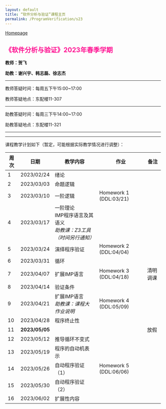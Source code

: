 ```yaml
---
layout: default
title: “软件分析与验证”课程主页
permalink: /ProgramVerification/s23
---
```


[Homepage](../../../index.html)

## <font color=FF1493>《软件分析与验证》2023年春季学期</font>

**教师：贺飞**

**助教：谢兴宇、韩志磊、徐志杰**

---

教师答疑时间：每周五下午15:00~17:00

教师答疑地点：东配楼11-307

---

助教答疑时间：每周三下午14:00~17:00

助教答疑地点：东配楼11-321

---

<!-- 期末考试时间：2022-06-11(周六) 19:00~21:00	 -->
<!-- 期末考试地点：建馆报告厅 -->

---

课程教学计划如下（暂定，可能根据实际教学情况进行调整）：

| 周次 | 日期  | 教学内容  | 作业    | 备注   |
| ---- | ---------- | ------- | --------- | -------- |
| 1    | 2023/02/24 | 绪论    |    |     |
| 2    | 2023/03/03 | 命题逻辑   |  |                    |
| 3    | 2023/03/10 | 一阶逻辑 | Homework 1 (DDL:03/21) |  |
| 4    | 2023/03/17 | 一阶理论<br />IMP程序语言及其语义<br />*助教课：Z3工具（时间另行通知）*|  |  |
| 5    | 2023/03/24 | 演绎程序验证 | Homework 2 (DDL:04/04) |  |
| 6    | 2023/03/31 | 循环 |  |  |
| 7    | 2023/04/07 | 扩展IMP语言 | Homework 3 (DDL:04/18) |  清明调课|
| 8    | 2023/04/14 | 验证条件         |        |               |
| 9    | 2023/04/21 | 扩展IMP语言<br/>*助教课：课程大作业说明* | Homework 4 (DDL:05/09) |  |
| 10   | 2023/04/28 | 程序终止性|  |  |
| 11   | <b>2023/05/05</b> |  |  | 放假 |
| 12   | 2023/05/12 | 推导循环不变式|    |       |
| 13   | 2023/05/19 | 程序的自动机表示  |       |        |
| 14   | 2023/05/26 | 自动程序验证（1） | Homework 5 (DDL:06/06) |      |
| 15   | 2023/05/30 | 自动程序验证（2） |   |               |
| 16   | 2023/06/02 | 扩展性内容 |      |               |

